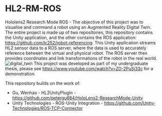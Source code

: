 # HL2-RM-ROS
Hololens2 Research Mode ROS - The objective of this project was to visualise and command a robot using an Augmented Reality Digital Twin. The entire project is made up of two repositories, this repository contains the Unity application, and the other contains the ROS application: https://github.com/lc252/robot-referencing.
This Unity application streams HL2 sensor data to a ROS server, where the data is used to accurately reference between the virtual and physical robot. The ROS server then provides coordinates and link transformations of the robot in the real world.
![digital_twin](https://github.com/lc252/HL2-RM-ROS/assets/119384640/15541274-6a05-4681-9835-dfdcec6c72e8)
This project was developed as part of my undergraduate thesis, please see https://www.youtube.com/watch?v=ZO-2PuSj33c for a demonstration.

This repository builds on the work of:
- Gu, Wenhao - HL2UnityPlugin - https://github.com/petergu684/HoloLens2-ResearchMode-Unity
- Unity Technologies - ROS-Unity Integration - https://github.com/Unity-Technologies/ROS-TCP-Connector


